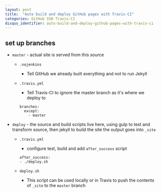 ```yaml
---
layout: post
title:  "Auto build and deploy GitHub pages with Travis-CI"
categories: GitHub SSH Travis-CI
disqus_identifier: auto-build-and-deploy-github-pages-with-travis-ci
---
```


set up branches
---------------

- `master` - actual site is served from this source
  - `.nojenkins`
    - Tell GitHub we already built everything and not to run Jekyll
  - `.travis.yml`
    - Tell Travis-CI to ignore the master branch as it's where we deploy to

    ```
    branches:
      except:
        - master
    ```

- `deploy` - the source and build scripts live here, using gulp to test and transform source, then jekyll to build the site the output goes into `_site`
  - `.travis.yml`
    - configure test, build and add `after_success` script

    ```
    after_success:
    - ./deploy.sh
    ```

  - `deploy.sh`
    - This script can be used locally or in Travis to push the contents of `_site` to the `master` branch
